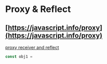 # Proxy & Reflect

## [https://javascript.info/proxy](https://javascript.info/proxy)

[proxy receiver and reflect](https://www.qycn.com/xzx/article/7854.html)

```jsx
const obj1 = 
```